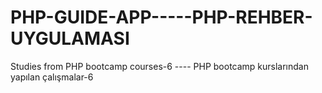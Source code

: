 # PHP-GUIDE-APP-----PHP-REHBER-UYGULAMASI 
Studies from PHP bootcamp courses-6 ---- PHP bootcamp kurslarından yapılan çalışmalar-6
